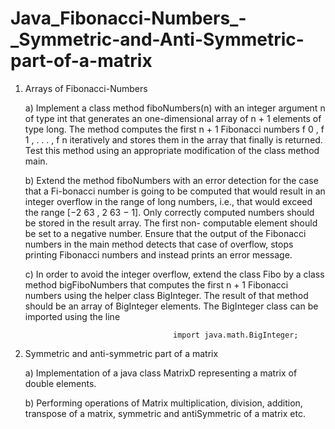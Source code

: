 # Java_Fibonacci-Numbers_-_Symmetric-and-Anti-Symmetric-part-of-a-matrix


1. Arrays of Fibonacci-Numbers

      a) Implement a class method fiboNumbers(n) with an integer argument n of type int that generates an one-dimensional array of n + 1 elements of type long. The method computes the first n + 1 Fibonacci numbers f 0 , f 1 , . . . , f n iteratively and stores them in the array that
         finally is returned. Test this method using an appropriate modification of the class method main.
         
      b) Extend the method fiboNumbers with an error detection for the case that a Fi-bonacci number is going to be computed that would result in an integer overflow in the range of long numbers, i.e., that would exceed the range [−2 63 , 2 63 − 1]. Only correctly computed numbers should be stored in the result array. The first non-
         computable element should be set to a negative number. Ensure that the output of the Fibonacci numbers in the main method detects that case of overflow, stops printing Fibonacci numbers and instead prints an error message.
         
      c) In order to avoid the integer overflow, extend the class Fibo by a class method bigFiboNumbers that computes the first n + 1 Fibonacci numbers using the helper class BigInteger. The result of that method should be an array of BigInteger elements. The BigInteger class can be imported using the line
                                        
                                        import java.math.BigInteger;
         
         
         
         
2. Symmetric and anti-symmetric part of a matrix


      a) Implementation of a java class MatrixD representing a matrix of double elements.
      
      
      b) Performing operations of Matrix multiplication, division, addition, transpose of a matrix, symmetric and antiSymmetric of a matrix etc.
